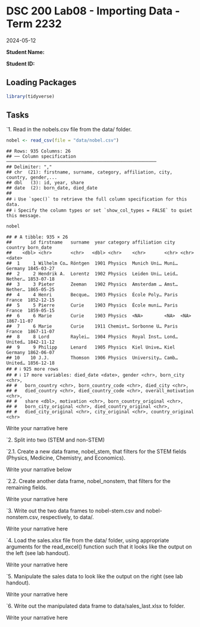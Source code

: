 DSC 200 Lab08 - Importing Data -Term 2232
================
2024-05-12

**Student Name:<insert your name here>**

**Student ID:<insert ID here>**

## Loading Packages

``` r
library(tidyverse)
```

## Tasks

\`1. Read in the nobels.csv file from the data/ folder.

``` r
nobel <- read_csv(file = "data/nobel.csv")
```

    ## Rows: 935 Columns: 26
    ## ── Column specification ────────────────────────────────────────────────────────
    ## Delimiter: ","
    ## chr  (21): firstname, surname, category, affiliation, city, country, gender,...
    ## dbl   (3): id, year, share
    ## date  (2): born_date, died_date
    ## 
    ## ℹ Use `spec()` to retrieve the full column specification for this data.
    ## ℹ Specify the column types or set `show_col_types = FALSE` to quiet this message.

``` r
nobel
```

    ## # A tibble: 935 × 26
    ##       id firstname   surname  year category affiliation city  country born_date 
    ##    <dbl> <chr>       <chr>   <dbl> <chr>    <chr>       <chr> <chr>   <date>    
    ##  1     1 Wilhelm Co… Röntgen  1901 Physics  Munich Uni… Muni… Germany 1845-03-27
    ##  2     2 Hendrik A.  Lorentz  1902 Physics  Leiden Uni… Leid… Nether… 1853-07-18
    ##  3     3 Pieter      Zeeman   1902 Physics  Amsterdam … Amst… Nether… 1865-05-25
    ##  4     4 Henri       Becque…  1903 Physics  École Poly… Paris France  1852-12-15
    ##  5     5 Pierre      Curie    1903 Physics  École muni… Paris France  1859-05-15
    ##  6     6 Marie       Curie    1903 Physics  <NA>        <NA>  <NA>    1867-11-07
    ##  7     6 Marie       Curie    1911 Chemist… Sorbonne U… Paris France  1867-11-07
    ##  8     8 Lord        Raylei…  1904 Physics  Royal Inst… Lond… United… 1842-11-12
    ##  9     9 Philipp     Lenard   1905 Physics  Kiel Unive… Kiel  Germany 1862-06-07
    ## 10    10 J.J.        Thomson  1906 Physics  University… Camb… United… 1856-12-18
    ## # ℹ 925 more rows
    ## # ℹ 17 more variables: died_date <date>, gender <chr>, born_city <chr>,
    ## #   born_country <chr>, born_country_code <chr>, died_city <chr>,
    ## #   died_country <chr>, died_country_code <chr>, overall_motivation <chr>,
    ## #   share <dbl>, motivation <chr>, born_country_original <chr>,
    ## #   born_city_original <chr>, died_country_original <chr>,
    ## #   died_city_original <chr>, city_original <chr>, country_original <chr>

Write your narrative here

\`2. Split into two (STEM and non-STEM)

\`2.1. Create a new data frame, nobel_stem, that filters for the STEM
fields (Physics, Medicine, Chemistry, and Economics).

Write your narrative below

\`2.2. Create another data frame, nobel_nonstem, that filters for the
remaining fields.

Write your narrative here

\`3. Write out the two data frames to nobel-stem.csv and
nobel-nonstem.csv, respectively, to data/.

Write your narrative here

\`4. Load the sales.xlsx file from the data/ folder, using appropriate
arguments for the read_excel() function such that it looks like the
output on the left (see lab handout).

Write your narrative here

\`5. Manipulate the sales data to look like the output on the right (see
lab handout).

Write your narrative here

\`6. Write out the manipulated data frame to data/sales_last.xlsx to
folder.

Write your narrative here
